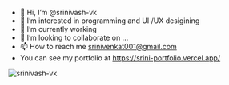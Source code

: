 - 👋 Hi, I’m @srinivash-vk
- 👀 I’m interested in programming and UI /UX desigining
- 🌱 I’m currently working
- 💞️ I’m looking to collaborate on ...
- 📫 How to reach me srinivenkat001@gmail.com
- You can see my portfolio at https://srini-portfolio.vercel.app/
<!---
srinivash-vk/srinivash-vk is a ✨ special ✨ repository because its `README.md` (this file) appears on your GitHub profile.
You can click the Preview link to take a look at your changes.
--->

<img src="https://komarev.com/ghpvc/?username=srinivash-vk&label=Profile%20views&color=8042fc&style=plastic" alt="srinivash-vk" />
